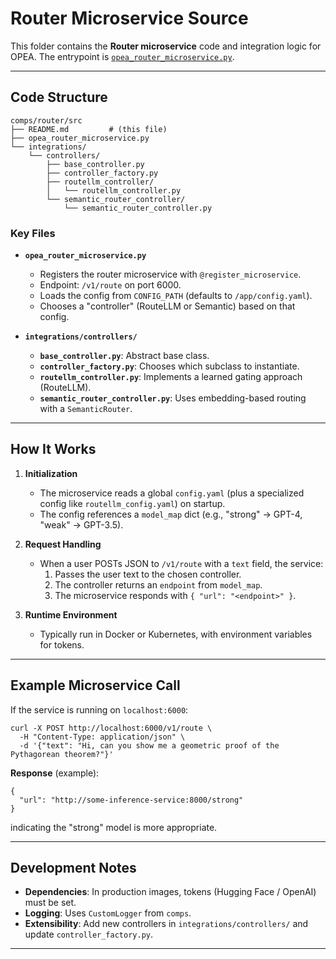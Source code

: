 # Router Microservice Source

This folder contains the **Router microservice** code and integration logic for OPEA. The entrypoint is [`opea_router_microservice.py`](./opea_router_microservice.py).

---

## Code Structure

```
comps/router/src
├── README.md         # (this file)
├── opea_router_microservice.py
└── integrations/
    └── controllers/
        ├── base_controller.py
        ├── controller_factory.py
        ├── routellm_controller/
        │   └── routellm_controller.py
        └── semantic_router_controller/
            └── semantic_router_controller.py
```

### Key Files

- **`opea_router_microservice.py`**  
  - Registers the router microservice with `@register_microservice`.
  - Endpoint: `/v1/route` on port 6000.
  - Loads the config from `CONFIG_PATH` (defaults to `/app/config.yaml`).
  - Chooses a "controller" (RouteLLM or Semantic) based on that config.

- **`integrations/controllers/`**  
  - **`base_controller.py`**: Abstract base class.
  - **`controller_factory.py`**: Chooses which subclass to instantiate.
  - **`routellm_controller.py`**: Implements a learned gating approach (RouteLLM).
  - **`semantic_router_controller.py`**: Uses embedding-based routing with a `SemanticRouter`.

---

## How It Works

1. **Initialization**  
   - The microservice reads a global `config.yaml` (plus a specialized config like `routellm_config.yaml`) on startup.
   - The config references a `model_map` dict (e.g., "strong" → GPT-4, "weak" → GPT-3.5).

2. **Request Handling**  
   - When a user POSTs JSON to `/v1/route` with a `text` field, the service:
     1. Passes the user text to the chosen controller.
     2. The controller returns an `endpoint` from `model_map`.
     3. The microservice responds with `{ "url": "<endpoint>" }`.

3. **Runtime Environment**  
   - Typically run in Docker or Kubernetes, with environment variables for tokens.

---

## Example Microservice Call

If the service is running on `localhost:6000`:

```
curl -X POST http://localhost:6000/v1/route \
  -H "Content-Type: application/json" \
  -d '{"text": "Hi, can you show me a geometric proof of the Pythagorean theorem?"}'
```

**Response** (example):
```
{
  "url": "http://some-inference-service:8000/strong"
}
```
indicating the "strong" model is more appropriate.

---

## Development Notes

- **Dependencies**: In production images, tokens (Hugging Face / OpenAI) must be set.
- **Logging**: Uses `CustomLogger` from `comps`.
- **Extensibility**: Add new controllers in `integrations/controllers/` and update `controller_factory.py`.

---

